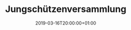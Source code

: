 ---
title: "Jungschützenversammlung"
publishdate: 2019-01-01T10:00:00+01:00
date: 2019-03-16T20:00:00+01:00
location: unknown
draft: false
outputs:
- html
- calendar
---